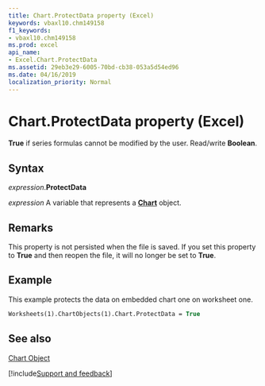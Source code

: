 ```yaml
---
title: Chart.ProtectData property (Excel)
keywords: vbaxl10.chm149158
f1_keywords:
- vbaxl10.chm149158
ms.prod: excel
api_name:
- Excel.Chart.ProtectData
ms.assetid: 29eb3e29-6005-70bd-cb38-053a5d54ed96
ms.date: 04/16/2019
localization_priority: Normal
---
```



# Chart.ProtectData property (Excel)

 **True** if series formulas cannot be modified by the user. Read/write **Boolean**.


## Syntax

_expression_.**ProtectData**

_expression_ A variable that represents a **[Chart](Excel.Chart(object).md)** object.


## Remarks

This property is not persisted when the file is saved. If you set this property to  **True** and then reopen the file, it will no longer be set to **True**.


## Example

This example protects the data on embedded chart one on worksheet one.


```vb
Worksheets(1).ChartObjects(1).Chart.ProtectData = True
```


## See also


[Chart Object](Excel.Chart(object).md)

[!include[Support and feedback](~/includes/feedback-boilerplate.md)]